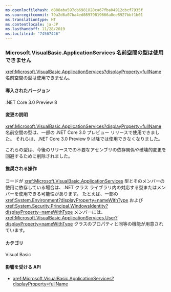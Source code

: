 ```yaml
---
ms.openlocfilehash: d888aba597cb6981828ca67fba04912cbcf7935f
ms.sourcegitcommit: 79a2d6a07ba4ed08979819666a0ee6927bbf1b01
ms.translationtype: HT
ms.contentlocale: ja-JP
ms.lasthandoff: 11/28/2019
ms.locfileid: "74567426"
---
```

### <a name="types-in-microsoftvisualbasicapplicationservices-namespace-not-available"></a>Microsoft.VisualBasic.ApplicationServices 名前空間の型は使用できません

<xref:Microsoft.VisualBasic.ApplicationServices?displayProperty=fullName> 名前空間の型は使用できません。

#### <a name="version-introduced"></a>導入されたバージョン

.NET Core 3.0 Preview 8

#### <a name="change-description"></a>変更の説明

<xref:Microsoft.VisualBasic.ApplicationServices?displayProperty=fullName> 名前空間の型は、一部の .NET Core 3.0 プレビュー リリースで使用できました。 それらは、.NET Core 3.0 Preview 9 以降では使用できなくなりました。

これらの型は、今後のリリースでの不要なアセンブリの依存関係や破壊的変更を回避するために削除されました。

#### <a name="recommended-action"></a>推奨される操作

コードが <xref:Microsoft.VisualBasic.ApplicationServices> 型とそのメンバーの使用に依存している場合は、.NET クラス ライブラリ内の対応する型またはメンバーを使用できる可能性があります。 たとえば、一部の <xref:System.Environment?displayProperty=nameWithType> および <xref:System.Security.Principal.WindowsIdentity?displayProperty=nameWithType> メンバーには、<xref:Microsoft.VisualBasic.ApplicationServices.User?displayProperty=nameWithType> クラスのプロパティと同等の機能が用意されています。

#### <a name="category"></a>カテゴリ

Visual Basic

#### <a name="affected-apis"></a>影響を受ける API

- <xref:Microsoft.VisualBasic.ApplicationServices?displayProperty=fullName>

<!--

### Affected APIs

- `N:Microsoft.VisualBasic.ApplicationServices`

-- >

